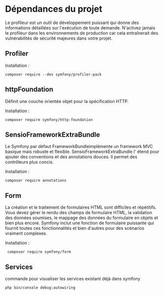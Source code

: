 # Dépendances du projet

Le profileur est un outil de développement puissant qui donne des informations détaillées sur l'exécution de toute demande. N'activez jamais le profileur dans les environnements de production car cela entraînerait des vulnérabilités de sécurité majeures dans votre projet.

## Profiler

Installation : 

```
composer require --dev symfony/profiler-pack
```
## httpFoundation

Définit une couche orientée objet pour la spécification HTTP.

Installation : 

```
composer require symfony/http-foundation
``` 

## SensioFrameworkExtraBundle

Le Symfony par défaut FrameworkBundleimplémente un framework MVC basique mais robuste et flexible. SensioFrameworkExtraBundle l' étend pour ajouter des conventions et des annotations douces. Il permet des contrôleurs plus concis.

Installation :

```
composer require annotations
```

## Form

La création et le traitement de formulaires HTML sont difficiles et répétitifs. Vous devez gérer le rendu des champs de formulaire HTML, la validation des données soumises, le mappage des données du formulaire en objets et bien plus encore. Symfony inclut une fonction de formulaire puissante qui fournit toutes ces fonctionnalités et bien d'autres pour des scénarios vraiment complexes.

Installation :

```
 composer require symfony/form
```

## Services

commande pour visualiser les services existant déjà dans symfony

```
php bin/console debug:autowiring
```